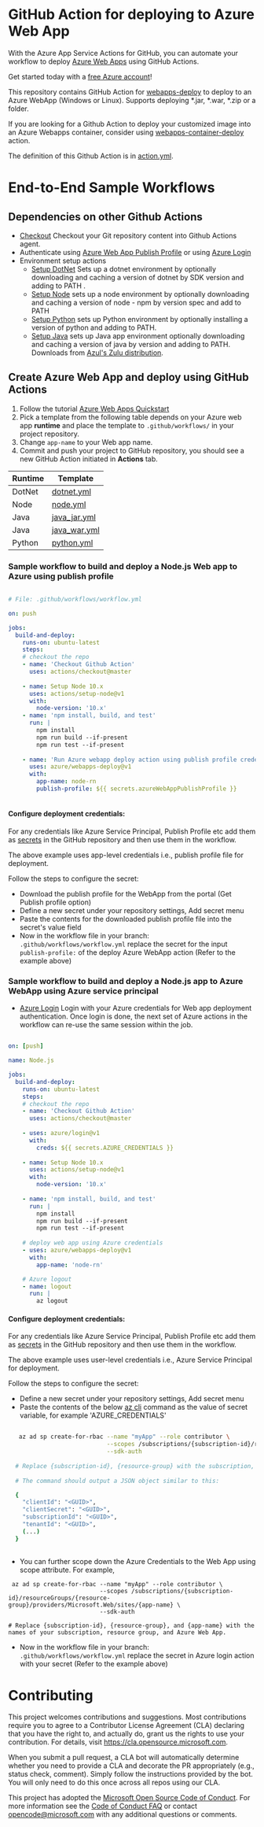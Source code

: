 # GitHub Action for deploying to Azure Web App

With the Azure App Service Actions for GitHub, you can automate your workflow to deploy [Azure Web Apps](https://azure.microsoft.com/en-us/services/app-service/web/) using GitHub Actions.

Get started today with a [free Azure account](https://azure.com/free/open-source)!

This repository contains GitHub Action for [webapps-deploy](https://github.com/Azure/webapps-deploy) to deploy to an Azure WebApp (Windows or Linux). Supports deploying *.jar, *.war, *.zip or a folder.

If you are looking for a Github Action to deploy your customized image into an Azure Webapps container, consider using [webapps-container-deploy](https://github.com/Azure/webapps-container-deploy) action.

The definition of this Github Action is in [action.yml](https://github.com/Azure/webapps-deploy/blob/master/action.yml).

# End-to-End Sample Workflows

## Dependencies on other Github Actions

* [Checkout](https://github.com/actions/checkout) Checkout your Git repository content into Github Actions agent.
* Authenticate using [Azure Web App Publish Profile](https://github.com/projectkudu/kudu/wiki/Deployment-credentials#site-credentials-aka-publish-profile-credentials) or using [Azure Login](https://github.com/Azure/login)
* Environment setup actions
  * [Setup DotNet](https://github.com/actions/setup-dotnet) Sets up a dotnet environment by optionally downloading and caching a version of dotnet by SDK version and adding to PATH .
  * [Setup Node](https://github.com/actions/setup-node) sets up a node environment by optionally downloading and caching a version of node - npm by version spec and add to PATH
  * [Setup Python](https://github.com/actions/setup-python) sets up Python environment by optionally installing a version of python and adding to PATH.
  * [Setup Java](https://github.com/actions/setup-java) sets up Java app environment optionally downloading and caching a version of java by version and adding to PATH. Downloads from [Azul's Zulu distribution](http://static.azul.com/zulu/bin/).
  
  
## Create Azure Web App and deploy using GitHub Actions
1. Follow the tutorial [Azure Web Apps Quickstart](https://docs.microsoft.com/en-us/azure/app-service/overview#next-steps)
2. Pick a template from the following table depends on your Azure web app **runtime** and place the template to `.github/workflows/` in your project repository.
3. Change `app-name` to your Web app name.
4. Commit and push your project to GitHub repository, you should see a new GitHub Action initiated in **Actions** tab.

|  Runtime | Template |
|------------|---------|
| DotNet     | [dotnet.yml](https://github.com/Azure/actions-workflow-samples/blob/master/asp.net-core-webapp-on-azure.yml) | 
| Node       | [node.yml](https://github.com/Azure/actions-workflow-samples/blob/master/node.js-webapp-on-azure.yml) | 
| Java | [java_jar.yml](https://github.com/Azure/actions-workflow-samples/blob/master/java-jar-webapp-on-azure.yml) | 
| Java      | [java_war.yml](https://github.com/Azure/actions-workflow-samples/blob/master/java-war-webapp-on-azure.yml) |
| Python     | [python.yml](https://github.com/Azure/actions-workflow-samples/blob/master/python-webapp-on-azure.yml) | 


### Sample workflow to build and deploy a Node.js Web app to Azure using publish profile

```yaml

# File: .github/workflows/workflow.yml

on: push

jobs:
  build-and-deploy:
    runs-on: ubuntu-latest
    steps:
    # checkout the repo
    - name: 'Checkout Github Action' 
      uses: actions/checkout@master
    
    - name: Setup Node 10.x
      uses: actions/setup-node@v1
      with:
        node-version: '10.x'
    - name: 'npm install, build, and test'
      run: |
        npm install
        npm run build --if-present
        npm run test --if-present
       
    - name: 'Run Azure webapp deploy action using publish profile credentials'
      uses: azure/webapps-deploy@v1
      with: 
        app-name: node-rn
        publish-profile: ${{ secrets.azureWebAppPublishProfile }}
        

```

#### Configure deployment credentials:

For any credentials like Azure Service Principal, Publish Profile etc add them as [secrets](https://developer.github.com/actions/managing-workflows/storing-secrets/) in the GitHub repository and then use them in the workflow.

The above example uses app-level credentials i.e., publish profile file for deployment. 

Follow the steps to configure the secret:
  * Download the publish profile for the WebApp from the portal (Get Publish profile option)
  * Define a new secret under your repository settings, Add secret menu
  * Paste the contents for the downloaded publish profile file into the secret's value field
  * Now in the workflow file in your branch: `.github/workflows/workflow.yml` replace the secret for the input `publish-profile:` of the deploy Azure WebApp action (Refer to the example above)
    

### Sample workflow to build and deploy a Node.js app to Azure WebApp using Azure service principal

  * [Azure Login](https://github.com/Azure/login) Login with your Azure credentials for Web app deployment authentication. Once login is done, the next set of Azure actions in the workflow can re-use the same session within the job.

```yaml

on: [push]

name: Node.js

jobs:
  build-and-deploy:
    runs-on: ubuntu-latest
    steps:
    # checkout the repo
    - name: 'Checkout Github Action' 
      uses: actions/checkout@master
   
    - uses: azure/login@v1
      with:
        creds: ${{ secrets.AZURE_CREDENTIALS }}
        
    - name: Setup Node 10.x
      uses: actions/setup-node@v1
      with:
        node-version: '10.x'
    
    - name: 'npm install, build, and test'
      run: |
        npm install
        npm run build --if-present
        npm run test --if-present
               
    # deploy web app using Azure credentials
    - uses: azure/webapps-deploy@v1
      with:
        app-name: 'node-rn'

    # Azure logout 
    - name: logout
      run: |
        az logout

```

#### Configure deployment credentials:

For any credentials like Azure Service Principal, Publish Profile etc add them as [secrets](https://help.github.com/en/articles/virtual-environments-for-github-actions#creating-and-using-secrets-encrypted-variables) in the GitHub repository and then use them in the workflow.

The above example uses user-level credentials i.e., Azure Service Principal for deployment. 

Follow the steps to configure the secret:
  * Define a new secret under your repository settings, Add secret menu
  * Paste the contents of the below [az cli](https://docs.microsoft.com/en-us/cli/azure/?view=azure-cli-latest) command as the value of secret variable, for example 'AZURE_CREDENTIALS'
```bash  

   az ad sp create-for-rbac --name "myApp" --role contributor \
                            --scopes /subscriptions/{subscription-id}/resourceGroups/{resource-group} \
                            --sdk-auth
                            
  # Replace {subscription-id}, {resource-group} with the subscription, resource group details of the WebApp
  
  # The command should output a JSON object similar to this:

  {
    "clientId": "<GUID>",
    "clientSecret": "<GUID>",
    "subscriptionId": "<GUID>",
    "tenantId": "<GUID>",
    (...)
  }
  
```
  * You can further scope down the Azure Credentials to the Web App using scope attribute. For example, 
  ```
   az ad sp create-for-rbac --name "myApp" --role contributor \
                            --scopes /subscriptions/{subscription-id}/resourceGroups/{resource-group}/providers/Microsoft.Web/sites/{app-name} \
                            --sdk-auth

  # Replace {subscription-id}, {resource-group}, and {app-name} with the names of your subscription, resource group, and Azure Web App.
```
  * Now in the workflow file in your branch: `.github/workflows/workflow.yml` replace the secret in Azure login action with your secret (Refer to the example above)


# Contributing

This project welcomes contributions and suggestions.  Most contributions require you to agree to a
Contributor License Agreement (CLA) declaring that you have the right to, and actually do, grant us
the rights to use your contribution. For details, visit https://cla.opensource.microsoft.com.

When you submit a pull request, a CLA bot will automatically determine whether you need to provide
a CLA and decorate the PR appropriately (e.g., status check, comment). Simply follow the instructions
provided by the bot. You will only need to do this once across all repos using our CLA.

This project has adopted the [Microsoft Open Source Code of Conduct](https://opensource.microsoft.com/codeofconduct/).
For more information see the [Code of Conduct FAQ](https://opensource.microsoft.com/codeofconduct/faq/) or
contact [opencode@microsoft.com](mailto:opencode@microsoft.com) with any additional questions or comments.
